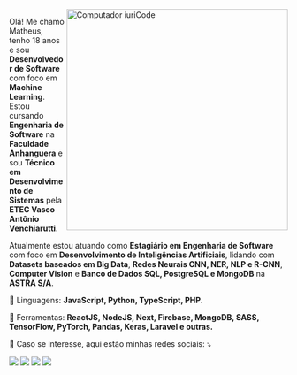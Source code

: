 <img src="https://raw.githubusercontent.com/MicaelliMedeiros/micaellimedeiros/master/image/computer-illustration.png" min-width="400px" max-width="400px" width="400px" align="right" alt="Computador iuriCode">

<p align="left"> 
  Olá! Me chamo Matheus, tenho 18 anos e sou <strong>Desenvolvedor de Software</strong> com foco em <strong>Machine Learning</strong>.<br>
  Estou cursando <strong>Engenharia de Software</strong> na <strong>Faculdade Anhanguera</strong> e sou <strong>Técnico em Desenvolvimento de Sistemas</strong> pela <strong>ETEC Vasco Antônio Venchiarutti</strong>.
</p>

<p align="left"> 
  Atualmente estou atuando como <strong>Estagiário em Engenharia de Software</strong> com foco em <strong>Desenvolvimento de Inteligências Artificiais</strong>, lidando com <strong>Datasets baseados em Big Data</strong>, <strong>Redes Neurais CNN, NER, NLP e R-CNN</strong>, <strong>Computer Vision</strong> e <strong>Banco de Dados SQL, PostgreSQL e MongoDB</strong> na <strong>ASTRA S/A</strong>.
</p>

<p align="left">
  🦄 Linguagens: <strong>JavaScript, Python, TypeScript, PHP.</strong>
</p>

<p align="left">
  💼 Ferramentas: <strong>ReactJS, NodeJS, Next, Firebase, MongoDB, SASS, TensorFlow, PyTorch, Pandas, Keras, Laravel e outras.</strong>
</p>

<p align="left">
  💌 Caso se interesse, aqui estão minhas redes sociais: ⤵️
</p>

<p align="left">
  <a href="mailto:matjsz42@gmail.com" alt="Gmail">
  <img src="https://img.shields.io/badge/-Gmail-FF0000?style=flat-square&labelColor=FF0000&logo=gmail&logoColor=white&link=LINK-DO-SEU-EMAIL" /></a>

  <a href="https://www.linkedin.com/in/matjsilva/" alt="Linkedin">
  <img src="https://img.shields.io/badge/-Linkedin-0e76a8?style=flat-square&logo=Linkedin&logoColor=white&link=LINK-DO-SEU-LINKEDIN" /></a>

  <a href="https://api.whatsapp.com/send?phone=5511930472742" alt="WhatsApp">
  <img src="https://img.shields.io/badge/-WhatsApp-25d366?style=flat-square&labelColor=25d366&logo=whatsapp&logoColor=white&link=API-DO-SEU-WHATSAPP"/></a>

  <a href="https://instagram.com/matjs_" alt="Instagram">
  <img src="https://img.shields.io/badge/-Instagram-DF0174?style=flat-square&labelColor=DF0174&logo=instagram&logoColor=white&link=LINK-DO-SEU-INSTAGRAM"/></a>
</p>  
